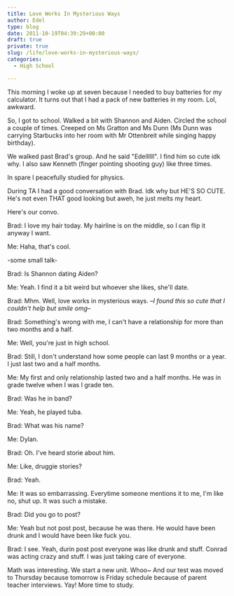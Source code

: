 ```yaml
---
title: Love Works In Mysterious Ways
author: Edel
type: blog
date: 2011-10-19T04:39:29+00:00
draft: true
private: true
slug: /life/love-works-in-mysterious-ways/
categories:
  - High School

---
```

This morning I woke up at seven because I needed to buy batteries for my calculator. It turns out that I had a pack of new batteries in my room. Lol, awkward.

So, I got to school. Walked a bit with Shannon and Aiden. Circled the school a couple of times. Creeped on Ms Gratton and Ms Dunn (Ms Dunn was carrying Starbucks into her room with Mr Ottenbreit while singing happy birthday).

We walked past Brad's group. And he said "Edellllll". I find him so cute idk why. I also saw Kenneth (finger pointing shooting guy) like three times.

In spare I peacefully studied for physics.

During TA I had a good conversation with Brad. Idk why but HE'S SO CUTE. He's not even THAT good looking but aweh, he just melts my heart.

Here's our convo.

Brad: I love my hair today. My hairline is on the middle, so I can flip it anyway I want.
  
Me: Haha, that's cool.
  
-some small talk-
  
Brad: Is Shannon dating Aiden?
  
Me: Yeah. I find it a bit weird but whoever she likes, she'll date.
  
Brad: Mhm. Well, love works in mysterious ways. &#8211;_I found this so cute that I couldn't help but smile omg_&#8211;
  
Brad: Something's wrong with me, I can't have a relationship for more than two months and a half.
  
Me: Well, you're just in high school.
  
Brad: Still, I don't understand how some people can last 9 months or a year. I just last two and a half months.
  
Me: My first and only relationship lasted two and a half months. He was in grade twelve when I was I grade ten.
  
Brad: Was he in band?
  
Me: Yeah, he played tuba.
  
Brad: What was his name?
  
Me: Dylan.
  
Brad: Oh. I've heard storie about him.
  
Me: Like, druggie stories?
  
Brad: Yeah.
  
Me: It was so embarrassing. Everytime someone mentions it to me, I'm like no, shut up. It was such a mistake.
  
Brad: Did you go to post?
  
Me: Yeah but not post post, because he was there. He would have been drunk and I would have been like fuck you.
  
Brad: I see. Yeah, durin post post everyone was like drunk and stuff. Conrad was acting crazy and stuff. I was just taking care of everyone.

Math was interesting. We start a new unit. Whoo~ And our test was moved to Thursday because tomorrow is Friday schedule because of parent teacher interviews. Yay! More time to study.


